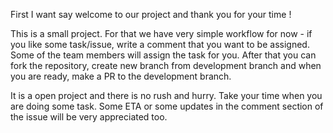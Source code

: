 First I want say welcome to our project and thank you for your time !

This is a small project. For that we have very simple workflow for now - if you like some
task/issue, write a comment that you want to be assigned. Some of the team members will assign the
task for you. After that you can fork the repository, create new branch from development branch and
when you are ready, make a PR to the development branch.

It is a open project and there is no rush and hurry. Take your time when you are doing some task.
Some ETA or some updates in the comment section of the issue will be very appreciated too.
